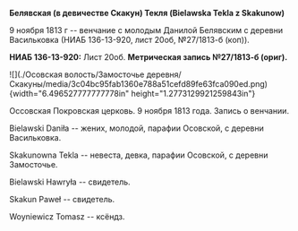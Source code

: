 **Белявская (в девичестве Скакун) Текля (Bielawska Tekla z Skakunow)**

9 ноября 1813 г -- венчание с молодым Данилой Белявским с деревни
Васильковка (НИАБ 136-13-920, лист 20об, №27/1813-б (коп)).

**НИАБ 136-13-920:** Лист 20об. **Метрическая запись №27/1813-б
(ориг).**

![](./Осовская волость/Замосточье деревня/Скакуны/media/3c04bc95fab1360e788a51cefd89fe63fca090ed.png){width="6.496527777777778in"
height="1.2773129921259843in"}

Оссовская Покровская церковь. 9 ноября 1813 года. Запись о венчании.

Bielawski Daniła -- жених, молодой, парафии Осовской, с деревни
Васильковка.

Skakunowna Tekla -- невеста, девка, парафии Осовской, с деревни
Замосточье.

Bielawski Hawryła -- свидетель.

Skakun Paweł -- свидетель.

Woyniewicz Tomasz -- ксёндз.
